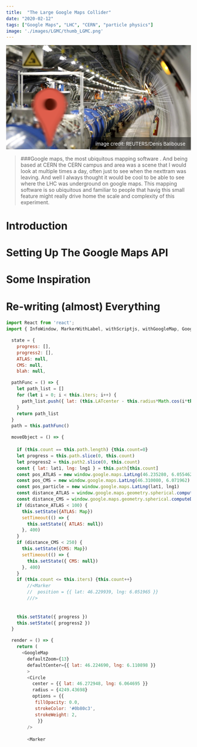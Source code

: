 ```yaml
---
title:  "The Large Google Maps Collider"
date: "2020-02-12"
tags: ["Google Maps", "LHC", "CERN", "particle physics"]
image: './images/LGMC/thumb_LGMC.png'
---
```


<style>
.image-right{
  float: right;
  width: 54%;
  padding-left:25px;
}
.image-left{
  float: left;
  width: 54%;
  padding-right:25px;
}
.page-image{
  position: relative;
}
.image-credit {
  position: absolute;
  bottom: 0;
  right: 0;
  margin: 0 auto;
  padding: 10px 15px;
  background-color: rgba(0,0,0,.5);
  color: #ffffff;
  text-align: right;
  z-index: 10;
  font-size:small;
  a {
    color: #ffffff;
    text-decoration: none;
  }
}
.fig-spacing{
  font-size:small;
  padding: 8px 15px 15px ;
}
</style>


<div class="page-image">
  <img src="./images/LGMC/LGMC.png" class="page-feature-image" alt="The Large Google Maps Collider" itemprop="image">
  <div class="image-credit">image credit: <a href="" itemprop="citation">REUTERS/Denis Balibouse</a></div><!-- /.image-credit -->
</div><!-- /.page-image -->

> ###Google maps, the most ubiquitous mapping software  . And being based at CERN the CERN campus and area was a scene that I would look at multiple times a day, often just to see when the nexttram was leaving. And well I always thought it would be cool to be able to see where the LHC was underground on google maps. This mapping software is so ubiquitous and familiar to people that havig this small feature might really drive home the scale and complexity of this experiment.

# Introduction


# Setting Up The Google Maps API 

# Some Inspiration


# Re-writing (almost) Everything

```javascript
import React from 'react';
import { InfoWindow, MarkerWithLabel, withScriptjs, withGoogleMap, GoogleMap, Marker, Circle, Polyline, DrawingManager} from 'react-google-maps';
```

```javascript
  state = {
    progress: [],
    progress2: [],
    ATLAS: null,
    CMS: null,
    blah: null,
```

```javascript
  pathFunc = () => {
    let path_list = []
    for (let i = 0; i < this.iters; i++) {
      path_list.push({ lat: (this.LATcenter - this.radius*Math.cos(i*this.step - this.shift)), lng: (this.LNGcenter + this.radius*(1.44)*Math.sin(i*this.step - this.shift) ) });
    }
    return path_list
  }
  path = this.pathFunc()
```

```javascript
  moveObject = () => {

    if (this.count == this.path.length) {this.count=0}
    let progress = this.path.slice(0, this.count)
    let progress2 = this.path2.slice(0, this.count)
    const { lat: lat1, lng: lng1 } = this.path[this.count]
    const pos_ATLAS = new window.google.maps.LatLng(46.235280, 6.055462)
    const pos_CMS = new window.google.maps.LatLng(46.310080, 6.071962)
    const pos_particle = new window.google.maps.LatLng(lat1, lng1)
    const distance_ATLAS = window.google.maps.geometry.spherical.computeDistanceBetween(pos_ATLAS,pos_particle)
    const distance_CMS = window.google.maps.geometry.spherical.computeDistanceBetween(pos_CMS,pos_particle)
    if (distance_ATLAS < 100) {
      this.setState({ATLAS: Map})
      setTimeout(() => {
        this.setState({ ATLAS: null})
      }, 400)
    }
    if (distance_CMS < 250) {
      this.setState({CMS: Map})
      setTimeout(() => {
        this.setState({ CMS: null})
      }, 400)
    }
    if (this.count <= this.iters) {this.count++}
        //<Marker 
        //  position = {{ lat: 46.229939, lng: 6.051965 }} 
        ///>


    this.setState({ progress })
    this.setState({ progress2 })
  }
```

```javascript
  render = () => {
    return (
      <GoogleMap
        defaultZoom={13}
        defaultCenter={{ lat: 46.224690, lng: 6.110898 }}
        >
        <Circle  
          center = {{ lat: 46.272948, lng: 6.064695 }} 
          radius = {4249.43698}  
          options = {{ 
           fillOpacity: 0.0, 
           strokeColor: '#0b80c3',
           strokeWeight: 2,
            }}
        />

        <Marker 
```

